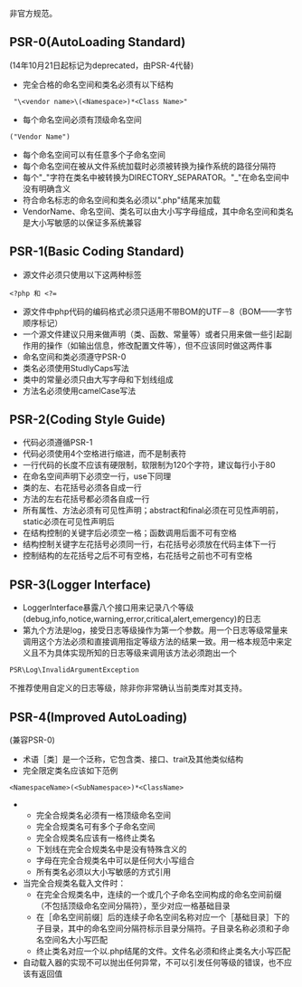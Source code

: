非官方规范。

PSR-0(AutoLoading Standard)
---
(14年10月21日起标记为deprecated，由PSR-4代替)

 - 完全合格的命名空间和类名必须有以下结构
 ```
  "\<vendor name>\(<Namespace>)*<Class Name>"
 ```
 - 每个命名空间必须有顶级命名空间
 ```
 ("Vendor Name")
 ```
 - 每个命名空间可以有任意多个子命名空间
 - 每个命名空间在被从文件系统加载时必须被转换为操作系统的路径分隔符
 - 每个"\_"字符在类名中被转换为DIRECTORY_SEPARATOR。"\_"在命名空间中没有明确含义
 - 符合命名标志的命名空间和类名必须以".php"结尾来加载
 - VendorName、命名空间、类名可以由大小写字母组成，其中命名空间和类名是大小写敏感的以保证多系统兼容
 
PSR-1(Basic Coding Standard)
---

 - 源文件必须只使用以下这两种标签
 ```
 <?php 和 <?=
 ```
 - 源文件中php代码的编码格式必须只适用不带BOM的UTF－8（BOM——字节顺序标记）
 - 一个源文件建议只用来做声明（类、函数、常量等）或者只用来做一些引起副作用的操作（如输出信息，修改配置文件等），但不应该同时做这两件事
 - 命名空间和类必须遵守PSR-0
 - 类名必须使用StudlyCaps写法
 - 类中的常量必须只由大写字母和下划线组成
 - 方法名必须使用camelCase写法
 
PSR-2(Coding Style Guide)
---

 - 代码必须遵循PSR-1
 - 代码必须使用4个空格进行缩进，而不是制表符
 - 一行代码的长度不应该有硬限制，软限制为120个字符，建议每行小于80
 - 在命名空间声明下必须空一行，use下同理
 - 类的左、右花括号必须各自成一行
 - 方法的左右花括号都必须各自成一行
 - 所有属性、方法必须有可见性声明；abstract和final必须在可见性声明前，static必须在可见性声明后
 - 在结构控制的关键字后必须空一格；函数调用后面不可有空格
 - 结构控制关键字左花括号必须同一行，右花括号必须放在代码主体下一行
 - 控制结构的左花括号之后不可有空格，右花括号之前也不可有空格
 
PSR-3(Logger Interface)
---

 - LoggerInterface暴露八个接口用来记录八个等级(debug,info,notice,warning,error,critical,alert,emergency)的日志
 - 第九个方法是log，接受日志等级操作为第一个参数。用一个日志等级常量来调用这个方法必须和直接调用指定等级方法的结果一致。用一格本规范中来定义且不为具体实现所知的日志等级来调用该方法必须跑出一个
 ```
 PSR\Log\InvalidArgumentException
 ```
 不推荐使用自定义的日志等级，除非你非常确认当前类库对其支持。
 
PSR-4(Improved AutoLoading)
---
(兼容PSR-0)

 - 术语［类］是一个泛称，它包含类、接口、trait及其他类似结构
 - 完全限定类名应该如下范例
 ```
 <NamespaceName>(<SubNamespace>)*<ClassName>
 ```
 - 
 	+ 完全合规类名必须有一格顶级命名空间
 	+ 完全合规类名可有多个子命名空间
 	+ 完全合规类名应该有一格终止类名
 	+ 下划线在完全合规类名中是没有特殊含义的
 	+ 字母在完全合规类名中可以是任何大小写组合
 	+ 所有类名必须以大小写敏感的方式引用
 - 当完全合规类名载入文件时：
 	+ 在完全合规类名中，连续的一个或几个子命名空间构成的命名空间前缀（不包括顶级命名空间分隔符），至少对应一格基础目录
 	+ 在［命名空间前缀］后的连续子命名空间名称对应一个［基础目录］下的子目录，其中的命名空间分隔符标示目录分隔符。子目录名称必须和子命名空间名大小写匹配
 	+ 终止类名对应一个以.php结尾的文件。文件名必须和终止类名大小写匹配
 - 自动载入器的实现不可以抛出任何异常，不可以引发任何等级的错误，也不应该有返回值

